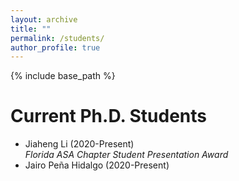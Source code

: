```yaml
--- 
layout: archive
title: ""
permalink: /students/
author_profile: true
---
```


{% include base_path %}


Current Ph.D. Students
======
<ul>
<li>
Jiaheng Li (2020-Present)<br>
<i>Florida ASA Chapter Student Presentation Award</i>
</li>
<li>
Jairo Pe&#241;a Hidalgo (2020-Present)
</li>
</ul>



